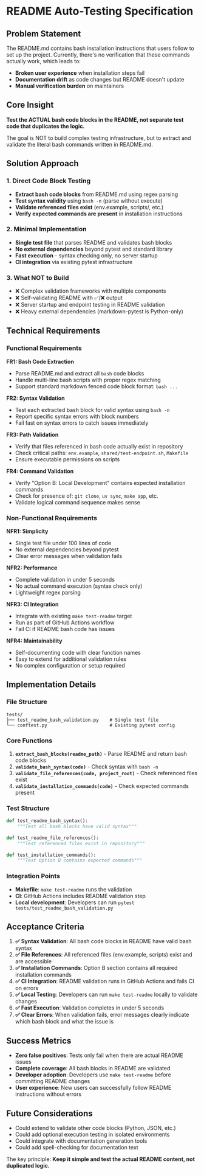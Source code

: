 # README Auto-Testing Specification

## Problem Statement

The README.md contains bash installation instructions that users follow to set up the project. Currently, there's no verification that these commands actually work, which leads to:

- **Broken user experience** when installation steps fail
- **Documentation drift** as code changes but README doesn't update
- **Manual verification burden** on maintainers

## Core Insight

**Test the ACTUAL bash code blocks in the README, not separate test code that duplicates the logic.**

The goal is NOT to build complex testing infrastructure, but to extract and validate the literal bash commands written in README.md.

## Solution Approach

### 1. Direct Code Block Testing
- **Extract bash code blocks** from README.md using regex parsing
- **Test syntax validity** using `bash -n` (parse without execute)  
- **Validate referenced files exist** (env.example, scripts/, etc.)
- **Verify expected commands are present** in installation instructions

### 2. Minimal Implementation
- **Single test file** that parses README and validates bash blocks
- **No external dependencies** beyond pytest and standard library
- **Fast execution** - syntax checking only, no server startup
- **CI integration** via existing pytest infrastructure

### 3. What NOT to Build
- ❌ Complex validation frameworks with multiple components
- ❌ Self-validating README with ✅/❌ output
- ❌ Server startup and endpoint testing in README validation
- ❌ Heavy external dependencies (markdown-pytest is Python-only)

## Technical Requirements

### Functional Requirements

**FR1: Bash Code Extraction**
- Parse README.md and extract all `bash` code blocks
- Handle multi-line bash scripts with proper regex matching
- Support standard markdown fenced code block format: ````bash ... ````

**FR2: Syntax Validation**  
- Test each extracted bash block for valid syntax using `bash -n`
- Report specific syntax errors with block numbers
- Fail fast on syntax errors to catch issues immediately

**FR3: Path Validation**
- Verify that files referenced in bash code actually exist in repository
- Check critical paths: `env.example`, `shared/test-endpoint.sh`, `Makefile`
- Ensure executable permissions on scripts

**FR4: Command Validation**
- Verify "Option B: Local Development" contains expected installation commands
- Check for presence of: `git clone`, `uv sync`, `make app`, etc.
- Validate logical command sequence makes sense

### Non-Functional Requirements

**NFR1: Simplicity**
- Single test file under 100 lines of code
- No external dependencies beyond pytest
- Clear error messages when validation fails

**NFR2: Performance** 
- Complete validation in under 5 seconds
- No actual command execution (syntax check only)
- Lightweight regex parsing

**NFR3: CI Integration**
- Integrate with existing `make test-readme` target
- Run as part of GitHub Actions workflow
- Fail CI if README bash code has issues

**NFR4: Maintainability**
- Self-documenting code with clear function names
- Easy to extend for additional validation rules
- No complex configuration or setup required

## Implementation Details

### File Structure
```
tests/
├── test_readme_bash_validation.py    # Single test file
└── conftest.py                       # Existing pytest config
```

### Core Functions
1. **`extract_bash_blocks(readme_path)`** - Parse README and return bash code blocks
2. **`validate_bash_syntax(code)`** - Check syntax with `bash -n`  
3. **`validate_file_references(code, project_root)`** - Check referenced files exist
4. **`validate_installation_commands(code)`** - Check expected commands present

### Test Structure
```python
def test_readme_bash_syntax():
    """Test all bash blocks have valid syntax"""
    
def test_readme_file_references():  
    """Test referenced files exist in repository"""
    
def test_installation_commands():
    """Test Option B contains expected commands"""
```

### Integration Points
- **Makefile**: `make test-readme` runs the validation
- **CI**: GitHub Actions includes README validation step  
- **Local development**: Developers can run `pytest tests/test_readme_bash_validation.py`

## Acceptance Criteria

1. **✅ Syntax Validation**: All bash code blocks in README have valid bash syntax
2. **✅ File References**: All referenced files (env.example, scripts) exist and are accessible
3. **✅ Installation Commands**: Option B section contains all required installation commands
4. **✅ CI Integration**: README validation runs in GitHub Actions and fails CI on errors
5. **✅ Local Testing**: Developers can run `make test-readme` locally to validate changes
6. **✅ Fast Execution**: Validation completes in under 5 seconds
7. **✅ Clear Errors**: When validation fails, error messages clearly indicate which bash block and what the issue is

## Success Metrics

- **Zero false positives**: Tests only fail when there are actual README issues
- **Complete coverage**: All bash blocks in README are validated
- **Developer adoption**: Developers use `make test-readme` before committing README changes
- **User experience**: New users can successfully follow README instructions without errors

## Future Considerations

- Could extend to validate other code blocks (Python, JSON, etc.)
- Could add optional execution testing in isolated environments
- Could integrate with documentation generation tools
- Could add spell-checking for documentation text

The key principle: **Keep it simple and test the actual README content, not duplicated logic.**
